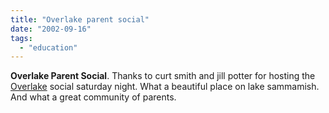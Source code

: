 ```yaml
---
title: "Overlake parent social"
date: "2002-09-16"
tags: 
  - "education"
---
```


**Overlake Parent Social**. Thanks to curt smith and jill potter for hosting the [Overlake](http://www.overlake.org) social saturday night. What a beautiful place on lake sammamish. And what a great community of parents.
